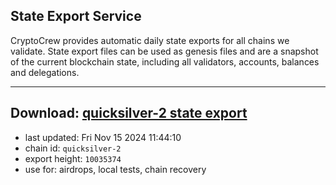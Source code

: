 ## State Export Service
CryptoCrew provides automatic daily state exports for all chains we validate. State export files can be used as genesis files and are a snapshot of the current blockchain state, including all validators, accounts, balances and delegations.

---
**Download: [quicksilver-2 state export](https://dl-eu2.ccvalidators.com/SERVICE/quicksilver/quicksilver-2_export_10035374.json)**
---

- last updated: Fri Nov 15 2024 11:44:10
- chain id: `quicksilver-2`
- export height: `10035374`
- use for: airdrops, local tests, chain recovery
